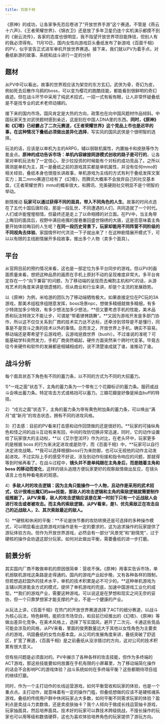 ```yaml
---
title: 百面千相
---
```



《原神》的成功，让各家争先恐后卷进了“开放世界手游”这个赛道。不管是《燕云十六声》、《王者荣耀世界》、《锦衣卫》还是放了多年卫星仍连个实机演示都摸不到的《谢云流传》，各家的态度也很明显，我不指望开放世界项目能挣钱，但别人有的我必须得有。
11月10日，国内女性向游戏巨头叠纸发布了新游戏《百面千相》的PV，似乎宣告正式进军单机开放世界赛道。接下来，我们就以PV为着手点，对叠纸新游的故事、系统和战斗进行一定的分析

## 题材

从PV中可以看出，故事的世界观应该为架空的东方玄幻。武侠为骨，奇幻为皮，例如死去后散作乌鸦的boss，可以变为樱花的跑酷技能，都能看到很鲜明的奇幻痕迹。但在战斗环节中采用了纯武术招式，一招一式有板有眼，让人非常怀疑叠纸是不是找专业的武术老师动捕的。

接下来的国内市场，国风肯定是大热的方向，政策也在向中国风题材作品倾斜。中国玩家天生对武侠题材感到亲近，这是刻在中国人DNA里的东西。**同时，《原神》和《幻塔》已经霸占了二次元赛道，《王者荣耀世界》这个竞品上市也是迟早的事，在这种情况下叠纸必须做出差异化选择**，写实风的国风武侠是个很明智的选择。

玩法的话，应该是以单机为主的ARPG，辅以弱联机属性，内置抽卡和皮肤等作为氪金点。**原神的成功告诉市场：单机内容嫁接网游模式创收的路子是可行的**，让各家对单机玩法有了一定信心，至少拉投资的时候能有个对标的成功竞品了。之所以猜测是单机为主，其一是叠纸之前的游戏其实都是单机属性，并没有任何mmo的相关经验，叠纸本身也很擅长讲故事，单机游戏为主线的方式有利于叠纸发挥文案实力；其二mmo赛道已经有了《幻塔》，而腾讯大概率不会放弃自己的社交基本盘，《王者荣耀世界》mmo的概率很大，和腾讯、完美硬刚社交明显不是个明智的举动。

剧情推动
**玩家可以通过获得不同的面具，带入不同角色的人生**。故事的时间点选在了五代十国后唐阶段，那是一段乱世，不同遭遇的人们，共同造就了一个时代。人们或许能惺惺相惜，但最终还是走上了以命相搏的对立面。在PV中，当主角带上晦羽的面具后，视野中满目疮痍的屋巷重回盛世锦绣的大唐，这是否意味着主角要开始体验晦羽的人生呢？**在同一段历史背景下，玩家却能用不同阵营不同阶级的不同视角去体验**。家国情怀时代洪流一下子就出来了！在这种剧情展开模式下，可以以有限的主线剧情展开多段故事，推出多个人物（卖多个面具）。

## 平台

从官网目前的预约情况来看，这也是一部定位为多平台同步的游戏。但以PV的画面质量来看，想把这种品质的画质在手机上原封不动的呈现难度非常大。多平台肯定存在一个“向下兼容”的问题，为了移动端的呈现而去阉割主机和PC的话，从游戏艺术的角度来讲是很遗憾的，但从商业和行业来讲，却是个主流的发展趋势。

以《原神》为例，米哈游的团队为了移动端牺牲极大。如果直接定位在PC玩的3A游戏，那美术组程序组随意发挥，boss场景npc，想做多精细就做多精细，有多少特效加多少特效，有多少想法加多少想法，**但又要考虑手机的性能，美术品质和玩法特效又不能让步，可谓是“带着镣铐跳舞”。**又因为游戏开发是多部门协作，所以这不仅仅关系到厂商的技术实力达不达标，还牵涉到领导是不是懂行，同事是不是宫斗之类的技术以外的事情。总而言之，开放世界上手机，确实不容易。移动端还是寄希望于云游戏吧，云游戏拯救世界（bushi）。不过谁说的准呢？可能基础学科突然发力，手机厂商突然崛起，硬件方面突然来个跨时代变革。毕竟古往今来硬件和软件的发展都是相辅相成的，说不清楚谁成就了谁，谁推动了谁。

## 战斗分析

每个面具状态下角色有不同的蓄力条，以不同的方式为不同的大招蓄力。

1)“一戏之面”状态下，主角的蓄力条为一个带有三个花瓣标识的蓄力条。服药或战斗会唤出蓄力条。特定攻击方式或格挡可以蓄力。三瓣花瓣是好像是掉血buff的特技。

2）“戍刃之面”状态下，主角的蓄力条为带有黄色附加条的蓄力条，可以唤出“满月”或“新月”的攻击状态，拥有不同的进攻风格。

3）打击感：目前的PV看来打击感和动作回馈做的还是很好的。**玩家的可操纵角色和怪之间的战斗互动有来有回，中间的攻防切换非常迅速，同时，它的动作设置给了玩家很大的主动权，**以《艾尔登法环》作为对比，在老头环中，玩家更多的是根据 boss 的行为来决定进攻或是防守，而《百面千相》中，**玩家可以自行决定进攻战略，**我可以选择根据boss行为来防御，也可以无视他的动作主动发起进攻。不过实际上手的感受不好说，涉及到动作衔接和指令响应的问题，那就得等到时候再看了。在战斗过程中，**镜头并不是单纯跟在主角身后，而是随着主角和boss 的移动而变化**，这样的镜头追随方便玩家更好的观察敌情做出反应，在镜头语言上也有种看电影的观感。

4）**多敌人时的攻击逻辑：**因为主角只能操作一个人物，且动作是采用的武术招式，估计很难出魔幻的aoe技能，那敌人的攻击逻辑和主角的索敌逻辑就需要制作组推敲了。从PV来看，敌人的攻击逻辑应该是在某一时刻下**只有一个近战敌人会进行攻击或者被攻击。**而主角的索敌逻辑，从PV看来，是**1、优先索敌正在攻击自己的近战敌人，2、其次索敌最近的敌人。**

5）**硬核和休闲的平衡：**不论是快节奏的攻防转换还是可选择的多种操作模式，可以明显看出这款游戏对操作是有一定的要求的，这为追求操作的玩家提供了游玩体验方向。但作为开放世界游戏，必然会有一部分“风景党”和“剧情党”，过于硬核的操作会劝退这部分玩家。如何对此做出平衡，需要叠纸的进一步打磨。

## 前景分析
其实国内厂商不敢做单机的原因很简单：营收不保。《原神》用事实告诉市场，单机弱联机游戏这条路是走得通的。国内的游戏产业起步晚，又有各种各样的限制，但若想追赶国外的技术水平，单机的技术积累是必不可少的。**这种单机游戏为主辅以网游氪金方式的模式，提供了单机游戏的兜底，加速中国游戏工业化的成型。**我们的游戏产业，需要这种游戏。可以说这是在梦想和现实之间无奈的妥协，但一个只靠梦想家才能支撑的产业，不是一个健康的产业。

从玩法上讲，《百面千相》在热门的开放世界赛道选择了ACT的细分赛道，以战斗为核心玩法，特色鲜明，能抓住市场空白，和目前已经推出的《幻塔》、《原神》等做出差异化竞争。在美术风格上，选择了写实国风，避开了二次元、卡通这些竞品可能会涉及的风格，从PV来看，里面的俊男数量远大于其他以女性角色为主要卖点的游戏，巩固叠纸的女性向基本盘。从公司的发展角度来讲，叠纸突破了舒适区，扩宽了赛道，《百面千相》是之前叠纸从没涉猎过的方向，这对公司的技术积累有很大意义。

但有些问题是必须面对的。PV中展示了各种各样的攻击技能，但作为多终端的ACT游戏，那这些技能要如何放置在手机有限的小屏幕里，为了移动端简化操作的话会不会影响PC的游戏体验？战斗系统如何在多终端平衡？这些都期待项目组的继续打磨。

同时，作为一个主打动作的长线运营游戏，如何平衡营收和玩家的体验，也是一个重点点。主打动作，就意味着有一定的操作门槛，但叠纸想做的应该不是硬核魂系游戏，叠纸的传统用户群中休闲玩家占大多数，如何平衡不同需求玩家的体验？盈利点是卖战斗力卖数值，还是卖皮肤抽卡？我个人倾向于做成长线运营抽卡游戏，玩家抽面具，然后培养面具。技术好的玩家可以靠技术跨级挑战，不擅长操作的玩家也可以用等级和数值硬莽，这也为喜欢体验培养角色的玩家提供了游玩方向。

